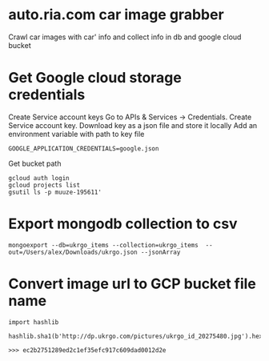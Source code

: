 auto.ria.com car image grabber
==============================

Crawl car images with car' info and collect info in db and google cloud bucket

Get Google cloud storage credentials
====================================

Create Service account keys
Go to APIs & Services -> Credentials.
Create Service account key.
Download key as a json file and store it locally
Add an environment variable with path to key file

```
GOOGLE_APPLICATION_CREDENTIALS=google.json
```

Get bucket path

```
gcloud auth login
gcloud projects list
gsutil ls -p muuze-195611'
```

Export mongodb collection to csv
================================
```
mongoexport --db=ukrgo_items --collection=ukrgo_items  --out=/Users/alex/Downloads/ukrgo.json --jsonArray
```

Convert image url to GCP bucket file name
=========================================
```code:pytonn
import hashlib

hashlib.sha1(b'http://dp.ukrgo.com/pictures/ukrgo_id_20275480.jpg').hexdigest()

>>> ec2b2751289ed2c1ef35efc917c609dad0012d2e
```


